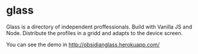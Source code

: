 # glass

Glass is a directory of independent proffessionals. Build with Vanilla JS and Node. Distribute the profiles in a gridd and adapts to the device screen.

You can see the demo in http://obsidianglass.herokuapp.com/
